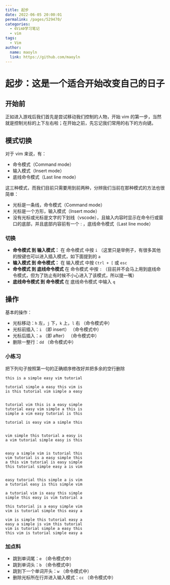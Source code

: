 ```yaml
---
title: 起步
date: 2022-06-05 20:00:01
permalink: /pages/529470/
categories:
  - 《Vim》学习笔记
  - vim
tags:
  - Vim
author:
  name: maoyln
  link: https://github.com/maoyln
---
```


# 起步：这是一个适合开始改变自己的日子

## 开始前

  正如进入游戏后我们首先是尝试移动我们控制的人物，开始 vim 的第一步，当然就是控制光标的上下左右啦；在开始之前，先忘记我们常用的右下的方向键。

## 模式切换
  
  对于 vim 来说，有：
  
  - 命令模式（Command mode）
  - 输入模式（Insert mode）
  - 底线命令模式（Last line mode）
  
  这三种模式，而我们目前只需要用到前两种，分辨我们当前在那种模式的方法也很简单：
  
  - 光标是一条线，命令模式（Command mode）
  - 光标是一个方形，输入模式（Insert mode）
  - 没有光标或光标是文字的下划线（vscode），且输入内容时显示在命令行或窗口的底部，并且底部内容前有一个 : ，底线命令模式（Last line mode）

  ### 切换
  
  - **命令模式 到 输入模式：** 在 命令模式 中按 `i` （这里只是举例子，有很多其他的按键也可以进入插入模式，如下面提到的 `a`
  - **输入模式 到 命令模式：** 在 输入模式 中按 `Ctrl + [` 或 `esc`
  - **命令模式 到 底线命令模式** 在 命令模式 中按 `:` （目前并不会马上用到底线命令模式，但为了防止有时候不小心进入了该模式，所以提一嘴）
  - **底线命令模式 到 命令模式** 在 底线命令模式 中输入 `q` 

## 操作

  基本的操作：

  - 光标移动：`h` 左，`j` 下，`k` 上，`l` 右 （命令模式中）
  - 光标前插入：`i` （即 insert） （命令模式中）
  - 光标后插入：`a` （即 after） （命令模式中）
  - 删除一整行：`dd` （命令模式中）

### 小练习
把下列句子按照第一句的正确顺序修改好并把多余的空行删除
```
this is a simple easy vim tutorial

tutorial simple a easy this vim is
is this tutorial vim simple a easy


tutorial vim this is a easy simple
tutorial easy vim simple a this is
simple a vim easy tutorial is this

tutorial is easy vim a simple this


vim simple this tutorial a easy is
a vim tutorial simple easy is this


easy a simple vim is tutorial this
vim tutorial is a easy simple this
a this vim tutorial is easy simple
this tutorial simple easy a is vim


easy tutorial this simple a is vim
a tutorial easy is this simple vim

a tutorial vim is easy this simple
simple this easy is vim tutorial a

this tutorial is a easy simple vim
vim is tutorial simple this easy a

vim is simple this tutorial easy a
easy a simple is vim this tutorial
vim is tutorial simple a easy this
this vim is tutorial simple easy a
```

### 加点料
* 跳到单词尾：`e` （命令模式中） 
* 跳到单词头：`b` （命令模式中）
* 跳到下一个单词开头：`w` （命令模式中）
* 删除光标所在行并进入输入模式：`cc` （命令模式中）

